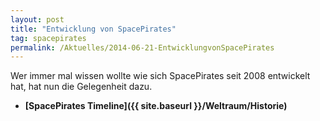 ```yaml
---
layout: post
title: "Entwicklung von SpacePirates"
tag: spacepirates
permalink: /Aktuelles/2014-06-21-EntwicklungvonSpacePirates
---
```


Wer immer mal wissen wollte wie sich SpacePirates seit 2008 entwickelt hat, hat nun die Gelegenheit dazu.

- **[SpacePirates Timeline]({{ site.baseurl }}/Weltraum/Historie)**

